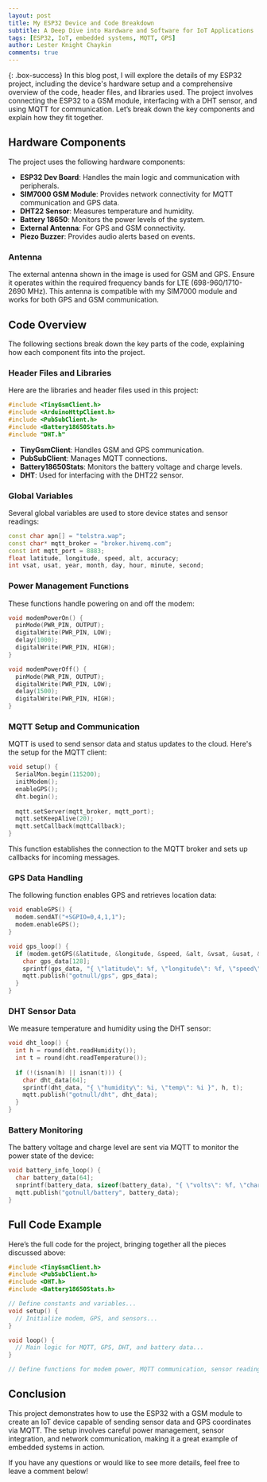 ```yaml
---
layout: post
title: My ESP32 Device and Code Breakdown
subtitle: A Deep Dive into Hardware and Software for IoT Applications
tags: [ESP32, IoT, embedded systems, MQTT, GPS]
author: Lester Knight Chaykin
comments: true
---
```


{: .box-success}
In this blog post, I will explore the details of my ESP32 project, including the device's hardware setup and a comprehensive overview of the code, header files, and libraries used. The project involves connecting the ESP32 to a GSM module, interfacing with a DHT sensor, and using MQTT for communication. Let’s break down the key components and explain how they fit together.

## Hardware Components

The project uses the following hardware components:
- **ESP32 Dev Board**: Handles the main logic and communication with peripherals.
- **SIM7000 GSM Module**: Provides network connectivity for MQTT communication and GPS data.
- **DHT22 Sensor**: Measures temperature and humidity.
- **Battery 18650**: Monitors the power levels of the system.
- **External Antenna**: For GPS and GSM connectivity.
- **Piezo Buzzer**: Provides audio alerts based on events.

### Antenna

The external antenna shown in the image is used for GSM and GPS. Ensure it operates within the required frequency bands for LTE (698-960/1710-2690 MHz). This antenna is compatible with my SIM7000 module and works for both GPS and GSM communication.

## Code Overview

The following sections break down the key parts of the code, explaining how each component fits into the project. 

### Header Files and Libraries

Here are the libraries and header files used in this project:

```cpp
#include <TinyGsmClient.h>
#include <ArduinoHttpClient.h>
#include <PubSubClient.h>
#include <Battery18650Stats.h>
#include "DHT.h"
```

- **TinyGsmClient**: Handles GSM and GPS communication.
- **PubSubClient**: Manages MQTT connections.
- **Battery18650Stats**: Monitors the battery voltage and charge levels.
- **DHT**: Used for interfacing with the DHT22 sensor.

### Global Variables

Several global variables are used to store device states and sensor readings:

```cpp
const char apn[] = "telstra.wap";
const char* mqtt_broker = "broker.hivemq.com";
const int mqtt_port = 8883;
float latitude, longitude, speed, alt, accuracy;
int vsat, usat, year, month, day, hour, minute, second;
```

### Power Management Functions

These functions handle powering on and off the modem:

```cpp
void modemPowerOn() {
  pinMode(PWR_PIN, OUTPUT);
  digitalWrite(PWR_PIN, LOW);
  delay(1000);
  digitalWrite(PWR_PIN, HIGH);
}

void modemPowerOff() {
  pinMode(PWR_PIN, OUTPUT);
  digitalWrite(PWR_PIN, LOW);
  delay(1500);
  digitalWrite(PWR_PIN, HIGH);
}
```

### MQTT Setup and Communication

MQTT is used to send sensor data and status updates to the cloud. Here's the setup for the MQTT client:

```cpp
void setup() {
  SerialMon.begin(115200);
  initModem();
  enableGPS();
  dht.begin();
  
  mqtt.setServer(mqtt_broker, mqtt_port);
  mqtt.setKeepAlive(20);
  mqtt.setCallback(mqttCallback);
}
```

This function establishes the connection to the MQTT broker and sets up callbacks for incoming messages.

### GPS Data Handling

The following function enables GPS and retrieves location data:

```cpp
void enableGPS() {
  modem.sendAT("+SGPIO=0,4,1,1");
  modem.enableGPS();
}

void gps_loop() {
  if (modem.getGPS(&latitude, &longitude, &speed, &alt, &vsat, &usat, &accuracy, &year, &month, &day, &hour, &minute, &second)) {
    char gps_data[128];
    sprintf(gps_data, "{ \"latitude\": %f, \"longitude\": %f, \"speed\": %f }", latitude, longitude, speed);
    mqtt.publish("gotnull/gps", gps_data);
  }
}
```

### DHT Sensor Data

We measure temperature and humidity using the DHT sensor:

```cpp
void dht_loop() {
  int h = round(dht.readHumidity());
  int t = round(dht.readTemperature());
  
  if (!(isnan(h) || isnan(t))) {
    char dht_data[64];
    sprintf(dht_data, "{ \"humidity\": %i, \"temp\": %i }", h, t);
    mqtt.publish("gotnull/dht", dht_data);
  }
}
```

### Battery Monitoring

The battery voltage and charge level are sent via MQTT to monitor the power state of the device:

```cpp
void battery_info_loop() {
  char battery_data[64];
  snprintf(battery_data, sizeof(battery_data), "{ \"volts\": %f, \"charge\": %f }", battery.getBatteryVolts(), battery.getBatteryChargeLevel());
  mqtt.publish("gotnull/battery", battery_data);
}
```

## Full Code Example

Here’s the full code for the project, bringing together all the pieces discussed above:

```cpp
#include <TinyGsmClient.h>
#include <PubSubClient.h>
#include <DHT.h>
#include <Battery18650Stats.h>

// Define constants and variables...
void setup() {
  // Initialize modem, GPS, and sensors...
}

void loop() {
  // Main logic for MQTT, GPS, DHT, and battery data...
}

// Define functions for modem power, MQTT communication, sensor readings...
```

## Conclusion

This project demonstrates how to use the ESP32 with a GSM module to create an IoT device capable of sending sensor data and GPS coordinates via MQTT. The setup involves careful power management, sensor integration, and network communication, making it a great example of embedded systems in action.

If you have any questions or would like to see more details, feel free to leave a comment below!
